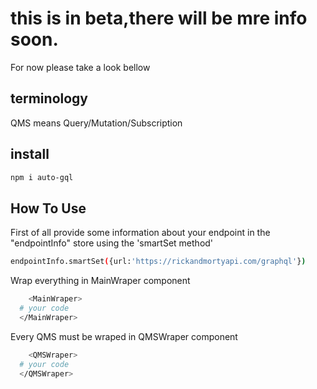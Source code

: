 # this is in beta,there will be mre info soon.

For now please take a look bellow

## terminology

QMS means Query/Mutation/Subscription

## install

```bash
npm i auto-gql
```

## How To Use

First of all provide some information about your endpoint in the "endpointInfo" store using the 'smartSet method'

```bash
endpointInfo.smartSet({url:'https://rickandmortyapi.com/graphql'})
```

Wrap everything in MainWraper component

```bash
	<MainWraper>
  # your code
  </MainWraper>
```

Every QMS must be wraped in QMSWraper component

```bash
	<QMSWraper>
  # your code
  </QMSWraper>

```
